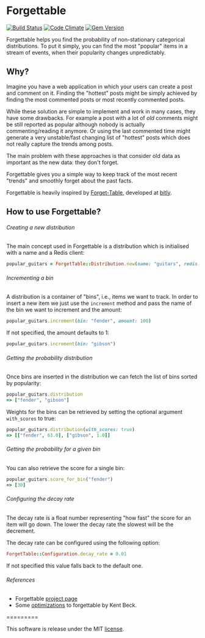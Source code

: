 Forgettable
===========

[![Build Status](https://travis-ci.org/ncalca/forgettable.svg?branch=master)](https://travis-ci.org/ncalca/forgettable) [![Code Climate](https://codeclimate.com/github/ncalca/forgettable/badges/gpa.svg)](https://codeclimate.com/github/ncalca/forgettable)
[![Gem Version](https://badge.fury.io/rb/forget_table.svg)](http://badge.fury.io/rb/forget_table)

Forgettable helps you find the probability of non-stationary categorical distributions.
To put it simply, you can find the most "popular" items in a stream of events, when their popularity changes unpredictably.


## Why?

Imagine you have a web application in which your users can create a post and comment on it. Finding the "hottest" posts might be simply achieved by finding the most commented posts or most recently commented posts.

While these solution are simple to implement and work in many cases, they have some drawbacks. For example a post with a lot of _old_ comments might be still reported as popular although nobody is actually commenting/reading it anymore. Or using the last commented time might generate a very unstable/fast changing list of "hottest" posts which does not really capture the trends among posts.

The main problem with these approaches is that consider old data as important as the new data: they don't forget.

Forgettable gives you a simple way to keep track of the most recent "trends" and smoothly forget about the past facts.

Forgettable is heavily inspired by [Forget-Table](https://github.com/bitly/forgettable), developed at [bitly](https://bitly.com).



## How to use Forgettable?

###### Creating a new distribution
The main concept used in Forgettable is a distribution which is initialised with a name and a Redis client:


```ruby
popular_guitars = ForgetTable::Distribution.new(name: "guitars", redis: redis)
```


###### Incrementing a bin
A distribution is a container of "bins", i.e., items we want to track.
In order to insert a new item we just use the `increment` method and pass the name of the bin we want to increment and the amount:


```ruby
popular_guitars.increment(bin: "fender", amount: 100)
```
If not specified, the amount defaults to 1:

```ruby
popular_guitars.increment(bin: "gibson")
```

###### Getting the probability distribution
Once bins are inserted in the distribution we can fetch the list of bins sorted by popularity:

```ruby
popular_guitars.distribution
=> ["fender", "gibson"]
```

Weights for the bins can be retrieved by setting the optional argument `with_scores` to true:

```ruby
popular_guitars.distribution(with_scores: true)
=> [["fender", 63.0], ["gibson", 1.0]]
```


###### Getting the probability for a given bin
You can also retrieve the score for a single bin:

```ruby
popular_guitars.score_for_bin("fender")
=> [30]
```

###### Configuring the decay rate
The decay rate is a float number representing "how fast" the score for an item will go down.
The lower the decay rate the slowest will be the decrement.

The decay rate can be configured using the following option:

```ruby
ForgetTable::Configuration.decay_rate = 0.01
```

If not specified this value falls back to the default one.

###### References
- Forgettable [project page](http://bitly.github.io/forgettable/)
- Some [optimizations](https://www.facebook.com/notes/kent-beck/forgettable-a-data-structure-for-tracking-recent-activity/532685556764313) to forgettable by Kent Beck.

=========

This software is release under the MIT [license](http://opensource.org/licenses/MIT).
